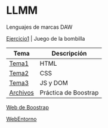 # LLMM

Lenguajes de marcas DAW

 [Ejercicio1](/Practicas/Bombilla.html)         | Juego de la bombilla
 
Tema  | Descripción
-----------|--------------
 [Tema1](/Tema1/README.md)         | HTML
 [Tema2](/Tema2/readme.md)         | CSS 
 [Tema3](/Tema3/readme.md)         | JS y DOM
  [Archivos](/Tema2/Boostrap/index.html) | Práctica de Boostrap
 <a href="http://cuidatusalud.lovestoblog.com" target="_blank">Web de Boostrap</a>

 [WebEntorno](/WebEntorno/Index.html)
